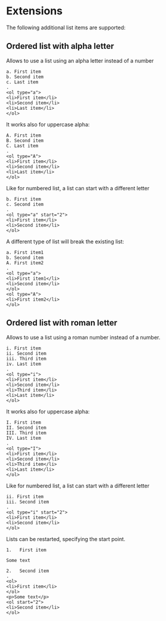 # Extensions

The following additional list items are supported:

## Ordered list with alpha letter
 
Allows to use a list using an alpha letter instead of a number

```````````````````````````````` example
a. First item
b. Second item
c. Last item
.
<ol type="a">
<li>First item</li>
<li>Second item</li>
<li>Last item</li>
</ol>
````````````````````````````````

It works also for uppercase alpha: 

```````````````````````````````` example
A. First item
B. Second item
C. Last item
.
<ol type="A">
<li>First item</li>
<li>Second item</li>
<li>Last item</li>
</ol>
````````````````````````````````

Like for numbered list, a list can start with a different letter

```````````````````````````````` example
b. First item
c. Second item
.
<ol type="a" start="2">
<li>First item</li>
<li>Second item</li>
</ol>
````````````````````````````````

A different type of list will break the existing list:

```````````````````````````````` example
a. First item1
b. Second item
A. First item2
.
<ol type="a">
<li>First item1</li>
<li>Second item</li>
</ol>
<ol type="A">
<li>First item2</li>
</ol>
````````````````````````````````

## Ordered list with roman letter

Allows to use a list using a roman number instead of a number.
 
```````````````````````````````` example
i. First item
ii. Second item
iii. Third item
iv. Last item
.
<ol type="i">
<li>First item</li>
<li>Second item</li>
<li>Third item</li>
<li>Last item</li>
</ol>
````````````````````````````````

It works also for uppercase alpha: 
 
```````````````````````````````` example
I. First item
II. Second item
III. Third item
IV. Last item
.
<ol type="I">
<li>First item</li>
<li>Second item</li>
<li>Third item</li>
<li>Last item</li>
</ol>
````````````````````````````````

Like for numbered list, a list can start with a different letter

```````````````````````````````` example
ii. First item
iii. Second item
.
<ol type="i" start="2">
<li>First item</li>
<li>Second item</li>
</ol>
````````````````````````````````

Lists can be restarted, specifying the start point.

```````````````````````````````` example
1.   First item

Some text

2.   Second item
.
<ol>
<li>First item</li>
</ol>
<p>Some text</p>
<ol start="2">
<li>Second item</li>
</ol>
````````````````````````````````
